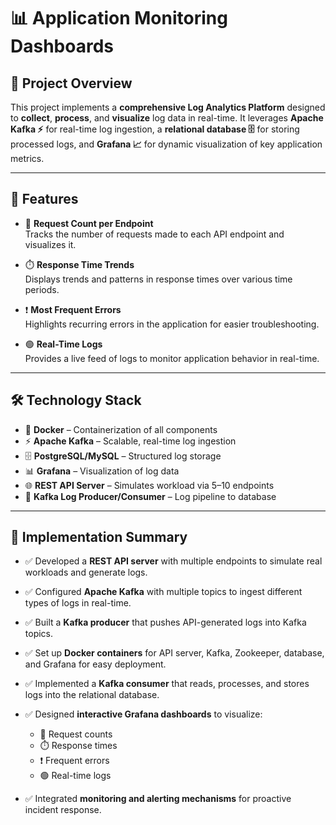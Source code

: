 # 📊 Application Monitoring Dashboards

## 📝 Project Overview

This project implements a **comprehensive Log Analytics Platform** designed to **collect**, **process**, and **visualize** log data in real-time. It leverages **Apache Kafka ⚡** for real-time log ingestion, a **relational database 🗄️** for storing processed logs, and **Grafana 📈** for dynamic visualization of key application metrics.

---

## 🌟 Features

- 🔢 **Request Count per Endpoint**  
  Tracks the number of requests made to each API endpoint and visualizes it.

- ⏱️ **Response Time Trends**  
  Displays trends and patterns in response times over various time periods.

- ❗ **Most Frequent Errors**  
  Highlights recurring errors in the application for easier troubleshooting.

- 🟢 **Real-Time Logs**  
  Provides a live feed of logs to monitor application behavior in real-time.

---

## 🛠️ Technology Stack

- 🐳 **Docker** – Containerization of all components  
- ⚡ **Apache Kafka** – Scalable, real-time log ingestion  
- 🗄️ **PostgreSQL/MySQL** – Structured log storage  
- 📊 **Grafana** – Visualization of log data  
- 🌐 **REST API Server** – Simulates workload via 5–10 endpoints  
- 🔄 **Kafka Log Producer/Consumer** – Log pipeline to database  

---

## 🚀 Implementation Summary

- ✅ Developed a **REST API server** with multiple endpoints to simulate real workloads and generate logs.  
- ✅ Configured **Apache Kafka** with multiple topics to ingest different types of logs in real-time.  
- ✅ Built a **Kafka producer** that pushes API-generated logs into Kafka topics.  
- ✅ Set up **Docker containers** for API server, Kafka, Zookeeper, database, and Grafana for easy deployment.  
- ✅ Implemented a **Kafka consumer** that reads, processes, and stores logs into the relational database.  
- ✅ Designed **interactive Grafana dashboards** to visualize:
  - 🔢 Request counts  
  - ⏱️ Response times  
  - ❗ Frequent errors  
  - 🟢 Real-time logs  

- ✅ Integrated **monitoring and alerting mechanisms** for proactive incident response.

